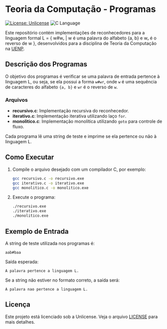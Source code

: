 # Teoria da Computação - Programas


[![License: Unlicense](https://img.shields.io/badge/license-Unlicense-blue.svg)](http://unlicense.org/)
![C Language](https://img.shields.io/badge/language-C-blue.svg)

Este repositório contém implementações de reconhecedores para a linguagem formal L = { w#wᵣ | w é uma palavra do alfabeto {a, b} e wᵣ é o reverso de w }, desenvolvidos para a disciplina de Teoria da Computação na [UENP](https://uenp.edu.br/).

## Descrição dos Programas

O objetivo dos programas é verificar se uma palavra de entrada pertence à linguagem L, ou seja, se ela possui a forma `w#wr`, onde `w` é uma sequência de caracteres do alfabeto `{a, b}` e `wr` é o reverso de `w`.

### Arquivos

- **recursivo.c**: Implementação recursiva do reconhecedor.
- **iterativo.c**: Implementação iterativa utilizando laço `for`.
- **monolitico.c**: Implementação monolítica utilizando `goto` para controle de fluxo.

Cada programa lê uma string de teste e imprime se ela pertence ou não à linguagem L.

## Como Executar

1. Compile o arquivo desejado com um compilador C, por exemplo:
   ```sh
   gcc recursivo.c -o recursivo.exe
   gcc iterativo.c -o iterativo.exe
   gcc monolitico.c -o monolitico.exe
   ```
2. Execute o programa:
   ```sh
   ./recursivo.exe
   ./iterativo.exe
   ./monolitico.exe
   ```

## Exemplo de Entrada

A string de teste utilizada nos programas é:

```
aab#baa
```

Saída esperada:

```
A palavra pertence a linguagem L.
```

Se a string não estiver no formato correto, a saída será:

```
A palavra nao pertence a linguagem L.
```

## Licença

Este projeto está licenciado sob a Unlicense. Veja o arquivo [LICENSE](LICENSE) para mais detalhes.
